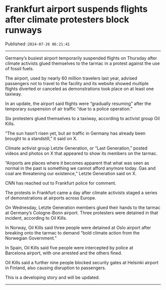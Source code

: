 # Frankfurt airport suspends flights after climate protesters block runways

Published :`2024-07-26 06:21:41`

---

Germany’s busiest airport temporarily suspended flights on Thursday after climate activists glued themselves to the tarmac in a protest against the use of fossil fuels.

The airport, used by nearly 60 million travelers last year, advised passengers not to travel to the facility and its website showed multiple flights diverted or canceled as demonstrations took place on at least one taxiway.

In an update, the airport said flights were “gradually resuming” after the temporary suspension of air traffic “due to a police operation.”

Six protesters glued themselves to a taxiway, according to activist group Oil Kills.

“The sun hasn’t risen yet, but air traffic in Germany has already been brought to a standstill,” it said on X.

Climate activist group Letzte Generation, or “Last Generation,” posted videos and photos on X that appeared to show its members on the tarmac.

“Airports are places where it becomes apparent that what was seen as normal in the past is something we cannot afford anymore today. Gas and coal are threatening our existence,” Letzte Generation said on X.

CNN has reached out to Frankfurt police for comment.

The protests in Frankfurt came a day after climate activists staged a series of demonstrations at airports across Europe.

On Wednesday, Letzte Generation members glued their hands to the tarmac at Germany’s Cologne-Bonn airport. Three protesters were detained in that incident, according to Oil Kills.

In Norway, Oil Kills said three people were detained at Oslo airport after breaking onto the tarmac to demand “bold climate action from the Norwegian Government.”

In Spain, Oil Kills said five people were intercepted by police at Barcelona airport, with one arrested and the others fined.

Oil Kills said a further nine people blocked security gates at Helsinki airport in Finland, also causing disruption to passengers.

This is a developing story and will be updated.

---

